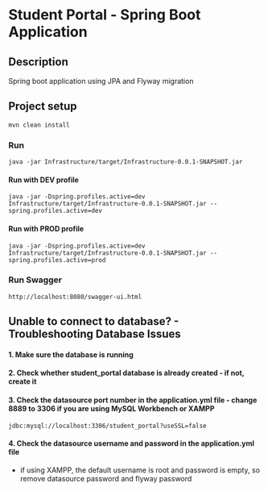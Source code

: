 # Student Portal - Spring Boot Application

## Description
Spring boot application using JPA and Flyway migration


## Project setup
```
mvn clean install
```

### Run
```
java -jar Infrastructure/target/Infrastructure-0.0.1-SNAPSHOT.jar
```

#### Run with DEV profile
```
java -jar -Dspring.profiles.active=dev Infrastructure/target/Infrastructure-0.0.1-SNAPSHOT.jar --spring.profiles.active=dev
```
#### Run with PROD profile
```
java -jar -Dspring.profiles.active=dev Infrastructure/target/Infrastructure-0.0.1-SNAPSHOT.jar --spring.profiles.active=prod
```


### Run Swagger
```
http://localhost:8080/swagger-ui.html
```

## Unable to connect to database? - Troubleshooting Database Issues

#### 1. Make sure the database is running

#### 2. Check whether student_portal database is already created - if not, create it

#### 3. Check the datasource port number in the application.yml file - change 8889 to 3306 if you are using MySQL Workbench or XAMPP
```
jdbc:mysql://localhost:3306/student_portal?useSSL=false
```

#### 4. Check the datasource username and password in the application.yml file
- if using XAMPP, the default username is root and password is empty, so remove datasource password and flyway password
